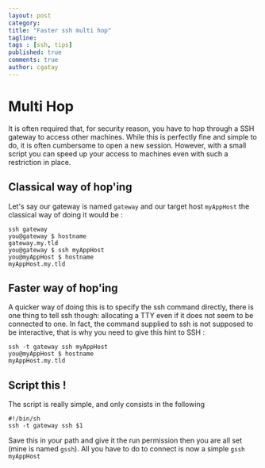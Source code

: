 ```yaml
---
layout: post
category:
title: "Faster ssh multi hop"
tagline:
tags : [ssh, tips]
published: true
comments: true
author: cgatay
---
```


# Multi Hop

It is often required that, for security reason, you have to hop through a SSH gateway to access other machines. While this is perfectly fine and simple to do, it is often cumbersome to open a new session.
However, with a small script you can speed up your access to machines even with such a restriction in place.

## Classical way of hop'ing

Let's say our gateway is named `gateway` and our target host `myAppHost` the classical way of doing it would be :

```shell
ssh gateway
you@gateway $ hostname
gateway.my.tld
you@gateway $ ssh myAppHost
you@myAppHost $ hostname
myAppHost.my.tld
```

## Faster way of hop'ing

A quicker way of doing this is to specify the ssh command directly, there is one thing to tell ssh though: allocating a TTY even if it does not seem to be connected to one. 
In fact, the command supplied to ssh is not supposed to be interactive, that is why you need to give this hint to SSH : 

```shell
ssh -t gateway ssh myAppHost
you@myAppHost $ hostname
myAppHost.my.tld
```

## Script this !
The script is really simple, and only consists in the following

```shell
#!/bin/sh
ssh -t gateway ssh $1
```

Save this in your path and give it the run permission then you are all set (mine is named `gssh`). All you have to do to connect is now a simple `gssh myAppHost` 
